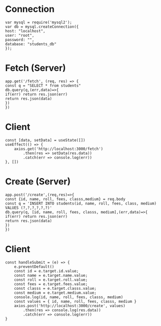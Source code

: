 # Connection

    var mysql = require('mysql2');
    var db = mysql.createConnection({
    host: "localhost",
    user: "root",
    password: "",
    database: "students_db"
    });

# Fetch (Server)
    app.get('/fetch', (req, res) => {
    const q = "SELECT * from students"
    db.query(q,(err,data)=>{
    if(err) return res.json(err)
    return res.json(data) 
    })
    })
# Client
    const [data, setData] = useState([])
    useEffect(() => {
        axios.get('http://localhost:3000/fetch')
            .then(res => setData(res.data))
            .catch(err => console.log(err))
    }, [])

# Create (Server)
    app.post('/create',(req,res)=>{
    const {id, name, roll, fees, classs,medium} = req.body
    const q = 'INSERT INTO students(id, name, roll, fees, class, medium) VALUES (?,?,?,?,?,?)'
    db.query(q, [id, name, roll, fees, classs, medium],(err,data)=>{
    if(err) return res.json(err)
    return res.json(data) 
    })
    })

# Client
    const handleSubmit = (e) => {
        e.preventDefault()
        const id = e.target.id.value;
        const name = e.target.name.value;
        const roll = e.target.roll.value;
        const fees = e.target.fees.value;
        const classs = e.target.classs.value;
        const medium = e.target.medium.value;
        console.log(id, name, roll, fees, classs, medium)
        const values = { id, name, roll, fees, classs, medium }
        axios.post('http://localhost:3000/create', values)
            .then(res => console.log(res.data))
            .catch(err => console.log(err))
    }
